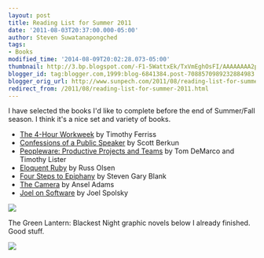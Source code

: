 ```yaml
---
layout: post
title: Reading List for Summer 2011
date: '2011-08-03T20:37:00.000-05:00'
author: Steven Suwatanapongched
tags:
- Books
modified_time: '2014-08-09T20:02:28.073-05:00'
thumbnail: http://3.bp.blogspot.com/-F1-5WattxEk/TxVmEghOsFI/AAAAAAAA2pc/Z5S18kuDhXw/s600/www-4.jpeg
blogger_id: tag:blogger.com,1999:blog-6841384.post-7088570989232884983
blogger_orig_url: http://www.sunpech.com/2011/08/reading-list-for-summer-2011.html
redirect_from: /2011/08/reading-list-for-summer-2011.html
---
```


I have selected the books I'd like to complete before the end of Summer/Fall season. I think it's a nice set and variety of books.

<ul>
  <li><a href="http://www.amazon.com/gp/product/0307465357/ref=as_li_ss_tl?ie=UTF8&amp;tag=sunpech-20&amp;linkCode=as2&amp;camp=217145&amp;creative=399369&amp;creativeASIN=0307465357">The 4-Hour Workweek</a> by Timothy Ferriss</li>
  <li><a href="http://www.amazon.com/gp/product/1449301959/ref=as_li_ss_tl?ie=UTF8&amp;tag=sunpech-20&amp;linkCode=as2&amp;camp=217145&amp;creative=399369&amp;creativeASIN=1449301959">Confessions of a Public Speaker</a> by Scott Berkun</li>
  <li><a href="http://www.amazon.com/gp/product/0932633439/ref=as_li_ss_tl?ie=UTF8&amp;tag=sunpech-20&amp;linkCode=as2&amp;camp=217145&amp;creative=399369&amp;creativeASIN=0932633439">Peopleware: Productive Projects and Teams</a> by Tom DeMarco and Timothy Lister</li>
  <li><a href="http://www.amazon.com/gp/product/0321584104/ref=as_li_ss_tl?ie=UTF8&amp;tag=sunpech-20&amp;linkCode=as2&amp;camp=217145&amp;creative=399373&amp;creativeASIN=0321584104">Eloquent Ruby</a> by Russ Olsen</li>
  <li><a href="http://www.amazon.com/gp/product/0976470705/ref=as_li_ss_tl?ie=UTF8&amp;tag=sunpech-20&amp;linkCode=as2&amp;camp=217145&amp;creative=399369&amp;creativeASIN=0976470705">Four Steps to Epiphany</a> by Steven Gary Blank</li>
  <li><a href="http://www.amazon.com/gp/product/0821221841/ref=as_li_ss_tl?ie=UTF8&amp;tag=sunpech-20&amp;linkCode=as2&amp;camp=217145&amp;creative=399369&amp;creativeASIN=0821221841">The Camera</a> by Ansel Adams</li>
  <li><a href="http://www.amazon.com/gp/product/1590593898/ref=as_li_ss_tl?ie=UTF8&amp;tag=sunpech-20&amp;linkCode=as2&amp;camp=217145&amp;creative=399369&amp;creativeASIN=1590593898">Joel on Software</a> by Joel Spolsky</li>
</ul>

<img   border="0" src="http://3.bp.blogspot.com/-F1-5WattxEk/TxVmEghOsFI/AAAAAAAA2pc/Z5S18kuDhXw/s320/www-4.jpeg" />

The Green Lantern: Blackest Night graphic novels below I already finished. Good stuff.

<img   border="0" src="http://2.bp.blogspot.com/-zhTTZJz7M6c/TxVmFBHuo9I/AAAAAAAA2ps/zDh6HJQBjsk/s320/www-5.jpeg" />
